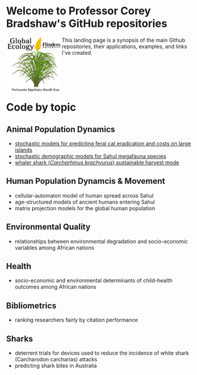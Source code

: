# Welcome to Professor Corey Bradshaw's GitHub repositories

<img src="GEL Logo Kaurna.png" alt="Global Ecology Laboratory" width="150" align="left" />

This landing page is a synopsis of the main Github repositories, their applications, examples, and links I've created.

<br>
<br>
<br>
<br>

# Code by topic

## Animal Population Dynamics
- [stochastic models for predicting feral cat eradication and costs on large islands](https://github.com/cjabradshaw/FeralCatEradication)
- [stochastic demographic models for Sahul megafauna species](https://github.com/cjabradshaw/MegafaunaSusceptibility)
- [whaler shark (_Carcharhinus brachyurus_) sustainable harvest mode](https://github.com/cjabradshaw/WhalerSharkModel)

## Human Population Dynamcis & Movement
- cellular-automaton model of human spread across Sahul
- age-structured models of ancient humans entering Sahul
- matrix projection models for the global human population

## Environmental Quality
- relationships between environmental degradation and socio-economic variables among African nations

## Health
- socio-economic and environmental determinants of child-health outcomes among African nations

## Bibliometrics
- ranking researchers fairly by citation performance

## Sharks
- deterrent trials for devices used to reduce the incidence of white shark (Carcharodon carcharias) attacks
- predicting shark bites in Australia
